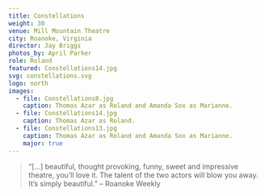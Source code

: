 ```yaml
---
title: Constellations
weight: 30
venue: Mill Mountain Theatre
city: Roanoke, Virginia
director: Jay Briggs
photos_by: April Parker
role: Roland
featured: Constellations14.jpg
svg: constellations.svg
logo: north
images:
  - file: Constellations8.jpg
    caption: Thomas Azar as Roland and Amanda Sox as Marianne.
  - file: Constellations14.jpg
    caption: Thomas Azar as Roland.
  - file: Constellations13.jpg
    caption: Thomas Azar as Roland and Amanda Sox as Marianne.
    major: true
---
```


> &ldquo;[&hellip;] beautiful, thought provoking, funny, sweet and impressive theatre, you’ll love it. The talent of the two actors will blow you away. It’s simply beautiful.&rdquo; &ndash; Roanoke Weekly
